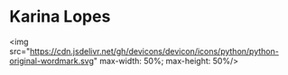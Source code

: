 # Karina Lopes

<img src="https://cdn.jsdelivr.net/gh/devicons/devicon/icons/python/python-original-wordmark.svg" max-width: 50%; max-height: 50%/>
          
